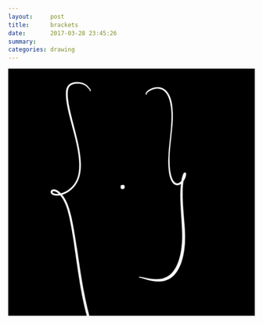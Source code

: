 ```yaml
---
layout:     post
title:      brackets
date:       2017-03-28 23:45:26
summary:    
categories: drawing
---
```

![brackets](/images/diary/brackets.png ".")
